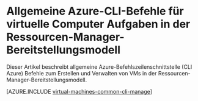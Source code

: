 <properties
    pageTitle="Grundlegende CLI-Befehle für Windows VM Aufgaben | Microsoft Azure"
    description="Grundlegende Azure-CLI-Befehle zum Erstellen und Verwalten von Windows-VMs in Azure-Ressourcen-Manager"
    services="virtual-machines-windows"
    documentationCenter=""
    authors="dlepow"
    manager="timlt"
    editor=""
    tags="azure-resource-manager,azure-service-management"/>

<tags
    ms.service="virtual-machines-windows"
    ms.devlang="na"
    ms.topic="article"
    ms.tgt_pltfrm="vm-windows"
    ms.workload="infrastructure-services"
    ms.date="08/23/2016"
    ms.author="danlep"/>

# <a name="common-azure-cli-commands-for-virtual-machine-tasks-in-the-resource-manager-deployment-model"></a>Allgemeine Azure-CLI-Befehle für virtuelle Computer Aufgaben in der Ressourcen-Manager-Bereitstellungsmodell 

Dieser Artikel beschreibt allgemeine Azure-Befehlszeilenschnittstelle (CLI Azure) Befehle zum Erstellen und Verwalten von VMs in der Ressourcen-Manager-Bereitstellungsmodell. 

[AZURE.INCLUDE [virtual-machines-common-cli-manage](../../includes/virtual-machines-common-cli-manage.md)]
